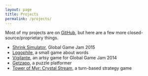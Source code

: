 ```yaml
---
layout: page
title: Projects
permalink: /projects/
---
```


Most of my projects are on [GitHub](https://github.com/dariusf), but here are a few more closed-source/proprietary things.

- [Shrink Simulator](https://globalgamejam.org/2015/games/shrink-simulator-2015), Global Game Jam 2015
- [Logophile](https://play.google.com/store/apps/details?id=io.github.dariusf.logophile), a small game about words
- [Vigilante](http://globalgamejam.org/2014/games/vigilante), an artsy game for Global Game Jam 2014
- [Getzapp](http://gamelab.sutd.edu.sg/training/project/getzapp/), a puzzle platformer
- [Tower of Myr: Crystal Stream](http://gamelab.sutd.edu.sg/training/project/tom-crystalstream/), a turn-based strategy game
